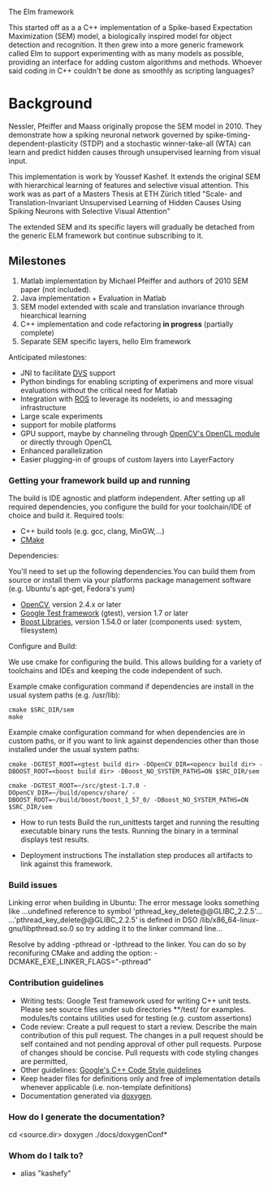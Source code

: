 The Elm framework

This started off as a a C++ implementation of a Spike-based Expectation Maximization (SEM) model, a biologically inspired model for object detection and recognition.
It then grew into a more generic framework called Elm to support experimenting with as many models as possible, providing an interface for adding custom algorithms and methods.
Whoever said coding in C++ couldn't be done as smoothly as scripting languages?

# Background #

Nessler, Pfeiffer and Maass originally propose the SEM model in 2010. They demonstrate how a spiking neuronal network governed by spike-timing-dependent-plasticity (STDP) and a stochastic winner-take-all (WTA) can learn and predict hidden causes through unsupervised learning from visual input.

This implementation is work by Youssef Kashef. It extends the original SEM with hierarchical learning of features and selective visual attention. This work was as part of a Masters Thesis at ETH Zürich titled "Scale- and Translation-Invariant Unsupervised Learning of Hidden Causes Using Spiking Neurons with Selective Visual Attention"

The extended SEM and its specific layers will gradually be detached from the generic ELM framework but continue subscribing to it.

## Milestones ##

1. Matlab implementation by Michael Pfeiffer and authors of 2010 SEM paper (not included).
2. Java implementation + Evaluation in Matlab
3. SEM model extended with scale and translation invariance through hiearchical learning
4. C++ implementation and code refactoring **in progress** (partially complete)
5. Separate SEM specific layers, hello Elm framework
  
Anticipated milestones:
  
* JNI to facilitate [DVS](http://siliconretina.ini.uzh.ch/wiki/index.php) support
* Python bindings for enabling scripting of experimens and more visual evaluations without the critical need for Matlab
* Integration with [ROS](http://www.ros.org/) to leverage its nodelets, io and messaging infrastructure
* Large scale experiments
* support for mobile platforms
* GPU support, maybe by channeling through [OpenCV's OpenCL module](http://docs.opencv.org/modules/ocl/doc/introduction.html) or directly through OpenCL
* Enhanced parallelization
* Easier plugging-in of groups of custom layers into LayerFactory

### Getting your framework build up and running ###

The build is IDE agnostic and platform independent. After setting up all required dependencies, you configure the build for your toolchain/IDE of choice and build it.
Required tools:

* C++ build tools (e.g. gcc, clang, MinGW,...)
* [CMake](http://www.cmake.org/)
  
Dependencies:
  
You'll need to set up the following dependencies.You can build them from source or install them via your platforms package management software (e.g. Ubuntu's apt-get, Fedora's yum)
  
* [OpenCV](http://opencv.org/), version 2.4.x or later
* [Google Test framework](https://code.google.com/p/googletest/) (gtest), version 1.7 or later
* [Boost Libraries](http://www.boost.org/), version 1.54.0 or later (components used: system, filesystem)
  
  
Configure and Build:
  
We use cmake for configuring the build. This allows building for a variety of toolchains and IDEs and keeping the code independent of such.
  
Example cmake configuration command if dependencies are install in the usual system paths (e.g. /usr/lib):
  
    cmake $SRC_DIR/sem
    make
  
Example cmake configuration command for when dependencies are in custom paths, or if you want to link against dependencies other than those installed under the usual system paths:
  
    cmake -DGTEST_ROOT=<gtest build dir> -DOpenCV_DIR=<opencv build dir> -DBOOST_ROOT=<boost build dir> -DBoost_NO_SYSTEM_PATHS=ON $SRC_DIR/sem
  
    cmake -DGTEST_ROOT=~/src/gtest-1.7.0 -DOpenCV_DIR=~/build/opencv/share/ -DBOOST_ROOT=~/build/boost/boost_1_57_0/ -DBoost_NO_SYSTEM_PATHS=ON $SRC_DIR/sem

* How to run tests
Build the run_unittests target and running the resulting executable binary runs the tests. Running the binary in a terminal displays test results.

* Deployment instructions
The installation step produces all artifacts to link against this framework.

### Build issues ###

Linking error when building in Ubuntu:
The error message looks something like
...undefined reference to symbol 'pthread_key_delete@@GLIBC_2.2.5'...
...'pthread_key_delete@@GLIBC_2.2.5' is defined in DSO /lib/x86_64-linux-gnu/libpthread.so.0 so try adding it to the linker command line...

Resolve by adding -pthread or -lpthread to the linker. You can do so by reconifuring CMake and adding the option:
-DCMAKE_EXE_LINKER_FLAGS="-pthread"

### Contribution guidelines ###

* Writing tests: Google Test framework used for writing C++ unit tests. Please see source files under sub directories **/test/ for examples. modules/ts contains utilities used for testing (e.g. custom assertions)
* Code review: Create a pull request to start a review. Describe the main contribution of this pull request. The changes in a pull request should be self contained and not pending approval of other pull requests. Purpose of changes should be concise. Pull requests with code styling changes are permitted, 
* Other guidelines: [Google's C++ Code Style guidelines](http://google-styleguide.googlecode.com/svn/trunk/cppguide.html)
* Keep header files for definitions only and free of implementation details whenever applicable (i.e. non-template definitions)
* Documentation generated via [doxygen](http://www.stack.nl/~dimitri/doxygen/).
  
### How do I generate the documentation? ###

cd <source.dir>
doxygen ./docs/doxygenConf*

### Whom do I talk to? ###

* alias "kashefy"
